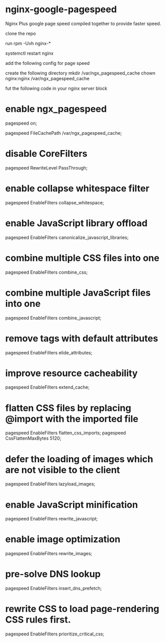 # nginx-google-pagespeed
Nginx Plus google page speed compiled together to provide faster speed.

clone the repo

run rpm -Uvh nginx-*

systemctl restart nginx

add the following config for page speed

create the following directory
mkdir /var/ngx_pagespeed_cache
chown nginx:nginx /var/ngx_pagespeed_cache

fut the following code in your nginx server block

# enable ngx_pagespeed
pagespeed on;

pagespeed FileCachePath /var/ngx_pagespeed_cache;

# disable CoreFilters
pagespeed RewriteLevel PassThrough;

# enable collapse whitespace filter
pagespeed EnableFilters collapse_whitespace;

# enable JavaScript library offload
pagespeed EnableFilters canonicalize_javascript_libraries;

# combine multiple CSS files into one
pagespeed EnableFilters combine_css;

# combine multiple JavaScript files into one
pagespeed EnableFilters combine_javascript;

# remove tags with default attributes
pagespeed EnableFilters elide_attributes;

# improve resource cacheability
pagespeed EnableFilters extend_cache;

# flatten CSS files by replacing @import with the imported file
pagespeed EnableFilters flatten_css_imports;
pagespeed CssFlattenMaxBytes 5120;

# defer the loading of images which are not visible to the client
pagespeed EnableFilters lazyload_images;

# enable JavaScript minification
pagespeed EnableFilters rewrite_javascript;

# enable image optimization
pagespeed EnableFilters rewrite_images;

# pre-solve DNS lookup
pagespeed EnableFilters insert_dns_prefetch;

# rewrite CSS to load page-rendering CSS rules first.
pagespeed EnableFilters prioritize_critical_css;
